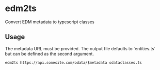 # edm2ts
Convert EDM metadata to typescript classes

## Usage
The metadata URL must be provided.  The output file defaults to 'entities.ts' but can be defined as the second argument.

```
edm2ts https://api.somesite.com/odata/$metadata odataclasses.ts
```
